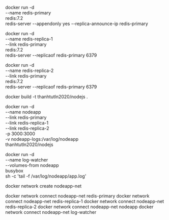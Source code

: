 docker run -d \
  --name redis-primary \
  redis:7.2 \
  redis-server --appendonly yes --replica-announce-ip redis-primary

docker run -d \
  --name redis-replica-1 \
  --link redis-primary \
  redis:7.2 \
  redis-server --replicaof redis-primary 6379

docker run -d \
  --name redis-replica-2 \
  --link redis-primary \
  redis:7.2 \
  redis-server --replicaof redis-primary 6379

docker build -t thanhtutln2020/nodejs .

docker run -d \
  --name nodeapp \
  --link redis-primary \
  --link redis-replica-1 \
  --link redis-replica-2 \
  -p 3000:3000 \
  -v nodeapp-logs:/var/log/nodeapp \
  thanhtutln2020/nodejs

docker run -d \
  --name log-watcher \
  --volumes-from nodeapp \
  busybox \
  sh -c 'tail -f /var/log/nodeapp/app.log'


docker network create nodeapp-net

docker network connect nodeapp-net redis-primary
docker network connect nodeapp-net redis-replica-1
docker network connect nodeapp-net redis-replica-2
docker network connect nodeapp-net nodeapp
docker network connect nodeapp-net log-watcher

